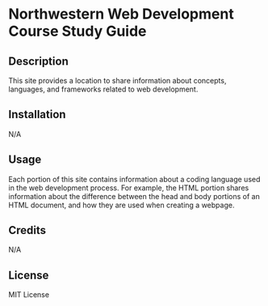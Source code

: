 # Northwestern Web Development Course Study Guide

## Description

This site provides a location to share information about concepts, languages, and frameworks related to web development.

## Installation

N/A

## Usage

Each portion of this site contains information about a coding language used in the web development process. For example, the HTML portion shares information about the difference between the head and body portions of an HTML document, and how they are used when creating a webpage.

## Credits

N/A

## License

MIT License

